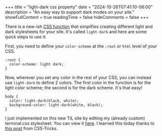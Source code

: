 +++
title = "light-dark css property"
date = "2024-10-26T07:41:10-06:00"
description = "An easy way to support dark modes on your site."
showFullContent = true
readingTime = false
hideComments = false
+++

There is a new-ish [CSS function](https://developer.mozilla.org/en-US/docs/Web/CSS/color_value/light-dark) that simplifies creating different light and dark stylesheets for your site. It's called `light-dark` and here are some quick steps to use it:

First, you need to define your `color-scheme` at the `:root` or `html` level of your CSS.

```
:root {
  color-scheme: light dark;
}
```

Now, wherever you set any color in the rest of your CSS, you can instead use `light-dark` to define 2 colors. The first color in the function is for the light color scheme; the second is for the dark scheme. It's that easy!

```
body {
  color: light-dark(black, white);
  background-color: light-dark(white, black);
}
```

I just implemented on this new TIL site by editing my (already custom) terminal.css stylesheet. You can view it [here](/terminal.css). I learned this today thanks to [this post](https://css-tricks.com/come-to-the-light-dark-side/) from CSS-Tricks.